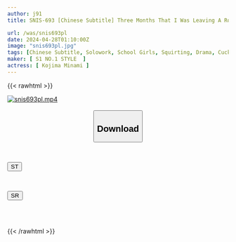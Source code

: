```yaml
---
author: j91
title: SNIS-693 [Chinese Subtitle] Three Months That I Was Leaving A Room, Matter Honor Student Of The South Is A Result Which Continued To Be Committed To The Big Penis Of DQN Big Brother, Which Has Been On The Ground ● Po Deviation Of Bimbo Dissipate Blowing Up Alive Tide Accept The Others Bar. Minami Kojima

url: /was/snis693pl
date: 2024-04-28T01:10:00Z
image: "snis693pl.jpg"
tags: [Chinese Subtitle, Solowork, School Girls, Squirting, Drama, Cuckold, Risky Mosaic, Huge Cock	]
maker: [ S1 NO.1 STYLE  ]
actress: [ Kojima Minami ]
---
```



{{< rawhtml >}}

<div class="video" data-videoid="yDW126v0vOh16OL">
    <a href="javascript:;">
        <img src="/was/snis693pl/snis693pl.jpg" width="WIDTH" height="HEIGHT" alt="snis693pl.mp4" loading="lazy">
    </a>
</div>

<script type="text/javascript" src="https://j91.asia/asset/on-demand-st.js"></script>

<br>
  <link rel="stylesheet" href="https://j91.asia/asset/bs5.css">
  
  <center>
  <button class="btn btn-primary" type="button" data-bs-toggle="collapse" data-bs-target=".multi-collapse" aria-expanded="false" aria-controls="multiCollapseExample1 multiCollapseExample2"><h2>Download</h2></button></center>
</p>
<div class="row">
  <div class="col">
    <div class="collapse multi-collapse" id="multiCollapseExample1">
      <div class="card card-body">
	      	      <br>
<div class="buttons">  
<p><a href="https://streamtape.to/v/yDW126v0vOh16OL" target="_blank"><button class="btn-hover color-3"><i class="fa fa-download"></i> ST</button></a></p></div>
    </div>
  </div>
</div>
  <div class="col">
    <div class="collapse multi-collapse" id="multiCollapseExample2">
      <div class="card card-body">
	      <br>
<div class="buttons">
<p><a href="https://rubystm.com/al7qpr2v5vdk" target="_blank"><button class="btn-hover color-9"><i class="fa fa-download"></i> SR</button></a></p></div>
<br><br>
      </div>
    </div>
  </div>
</div>

{{< /rawhtml >}}